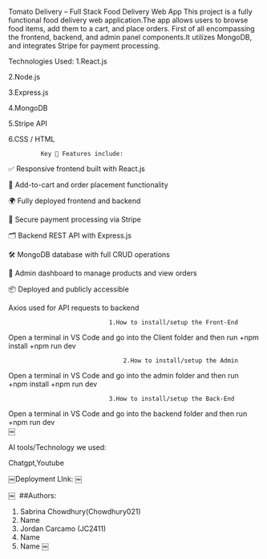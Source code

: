 																																								
Tomato Delivery – Full Stack Food Delivery Web App
This project is a fully functional food delivery web application.The app allows users to browse food items, add them to a cart, and place orders.
First of all encompassing the frontend, backend, and admin panel components.It utilizes  MongoDB, and integrates Stripe for payment processing.

Technologies Used:
1.React.js

2.Node.js

3.Express.js

4.MongoDB

5.Stripe API

6.CSS / HTML

             Key 🌟 Features include:

✅ Responsive frontend built with React.js

🛒 Add-to-cart and order placement functionality

🌍 Fully deployed frontend and backend

🧾 Secure payment processing via Stripe

🗂️ Backend REST API with Express.js

🛠️ MongoDB database with full CRUD operations

🔐 Admin dashboard to manage products and view orders

📦 Deployed and publicly accessible

Axios used for API requests to backend


			                    1.How to install/setup the Front-End

Open a terminal in VS Code and go into the Client folder and then run
	+npm install
+npm run dev    




                             		2.How to install/setup the Admin
			   
Open a terminal in VS Code and go into the admin folder and then run																							
+npm install
+npm run dev	




			                    3.How to install/setup the Back-End	
		       
   Open a terminal in VS Code and go into the backend folder and then run																					+npm run dev	
￼



AI tools/Technology we used:

Chatgpt,Youtube 




￼Deployment LInk:
￼

 
￼
 ##Authors:
1. Sabrina Chowdhury(Chowdhury021)
2. Name
3. Jordan Carcamo (JC2411)
4. Name
5. Name
￼

